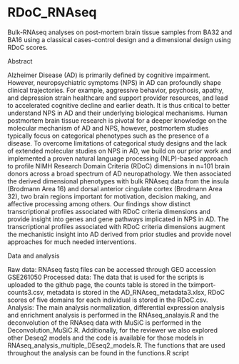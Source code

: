 # RDoC_RNAseq
Bulk-RNAseq analyses on post-mortem brain tissue samples from BA32 and BA16 using a classical cases-control design and a dimensional design using RDoC scores.

Abstract

Alzheimer Disease (AD) is primarily defined by cognitive impairment. However, neuropsychiatric symptoms (NPS) in AD can profoundly shape clinical trajectories. For example, aggressive behavior, psychosis, apathy, and depression strain healthcare and support provider resources, and lead to accelerated cognitive decline and earlier death. It is thus critical to better understand NPS in AD and their underlying biological mechanisms. Human postmortem brain tissue research is pivotal for a deeper knowledge on the molecular mechanism of AD and NPS, however, postmortem studies typically focus on categorical phenotypes such as the presence of a disease. To overcome limitations of categorical study designs and the lack of extended molecular studies on NPS in AD, we build on our prior work and implemented a proven natural language processing (NLP)-based approach to profile NIMH Research Domain Criteria (RDoC) dimensions in n=101 brain donors across a broad spectrum of AD neuropathology. We then associated the derived dimensional phenotypes with bulk RNAseq data from the insula (Brodmann Area 16) and dorsal anterior cingulate cortex (Brodmann Area 32), two brain regions important for motivation, decision making, and affective processing among others. Our findings show distinct transcriptional profiles associated with RDoC criteria dimensions and provide insight into genes and gene pathways implicated in NPS in AD. The transcriptional profiles associated with RDoC criteria dimensions augment the mechanistic insight into AD derived from prior studies and provide novel approaches for much needed interventions.

Data and analysis

Raw data: RNAseq fastq files can be accessed through GEO accession GSE261050
Processed data: The data that is used for the scripts is uploaded to the github page, the counts table is stored in the tximport-counts3.csv, metadata is stored in the AD_RNAseq_metadata3.xlsx, RDoC scores of five domains for each individual is stored in the RDoC.csv.
Analysis: The main analysis normalization, differential expression analysis and enrichment analysis is performed in the RNAseq_analayis.R and the deconvolution of the RNAseq data with MuSiC is performed in the Deconvolution_MuSiC.R. Additionally, for the reviewer we also explored other Deseq2 models and the code is available for those models in RNAseq_analysis_multiple_DEseq2_models.R. The functions that are used throughout the analysis can be found in the functions.R script
